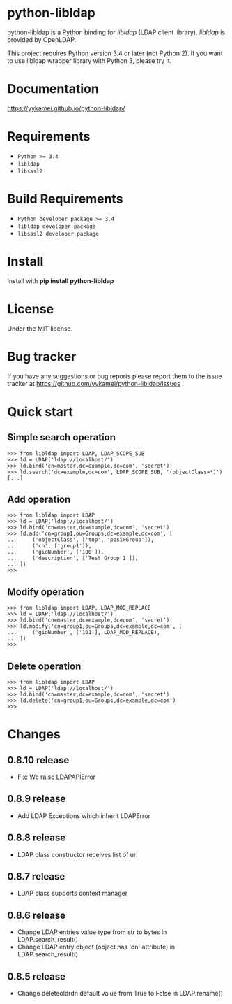 python-libldap
==============

python-libldap is a Python binding for *libldap* (LDAP client library).
*libldap* is provided by OpenLDAP.

This project requires Python version 3.4 or later (not Python 2).
If you want to use libldap wrapper library with Python 3, please try it.

Documentation
=============

https://yykamei.github.io/python-libldap/

Requirements
============

* `Python >= 3.4`
* `libldap`
* `libsasl2`

Build Requirements
==================

* `Python developer package >= 3.4`
* `libldap developer package`
* `libsasl2 developer package`

Install
=======

Install with **pip install python-libldap**

License
=======

Under the MIT license.

Bug tracker
===========

If you have any suggestions or bug reports please report them to the issue tracker at https://github.com/yykamei/python-libldap/issues .

Quick start
===========

Simple search operation
-----------------------

    >>> from libldap import LDAP, LDAP_SCOPE_SUB
    >>> ld = LDAP('ldap://localhost/')
    >>> ld.bind('cn=master,dc=example,dc=com', 'secret')
    >>> ld.search('dc=example,dc=com', LDAP_SCOPE_SUB, '(objectClass=*)')
    [...]

Add operation
-------------

    >>> from libldap import LDAP
    >>> ld = LDAP('ldap://localhost/')
    >>> ld.bind('cn=master,dc=example,dc=com', 'secret')
    >>> ld.add('cn=group1,ou=Groups,dc=example,dc=com', [
    ...     ('objectClass', ['top', 'posixGroup']),
    ...     ('cn', ['group1']),
    ...     ('gidNumber', ['100']),
    ...     ('description', ['Test Group 1']),
    ... ])
    >>>

Modify operation
----------------

    >>> from libldap import LDAP, LDAP_MOD_REPLACE
    >>> ld = LDAP('ldap://localhost/')
    >>> ld.bind('cn=master,dc=example,dc=com', 'secret')
    >>> ld.modify('cn=group1,ou=Groups,dc=example,dc=com', [
    ...     ('gidNumber', ['101'], LDAP_MOD_REPLACE),
    ... ])
    >>>

Delete operation
----------------

    >>> from libldap import LDAP
    >>> ld = LDAP('ldap://localhost/')
    >>> ld.bind('cn=master,dc=example,dc=com', 'secret')
    >>> ld.delete('cn=group1,ou=Groups,dc=example,dc=com')
    >>>

Changes
=======

0.8.10 release
--------------

* Fix: We raise LDAPAPIError

0.8.9 release
-------------

* Add LDAP Exceptions which inherit LDAPError

0.8.8 release
-------------

* LDAP class constructor receives list of uri

0.8.7 release
-------------

* LDAP class supports context manager

0.8.6 release
-------------

* Change LDAP entries value type from str to bytes in LDAP.search_result()
* Change LDAP entry object (object has 'dn' attribute) in LDAP.search_result()

0.8.5 release
--------------

* Change deleteoldrdn default value from True to False in LDAP.rename()

